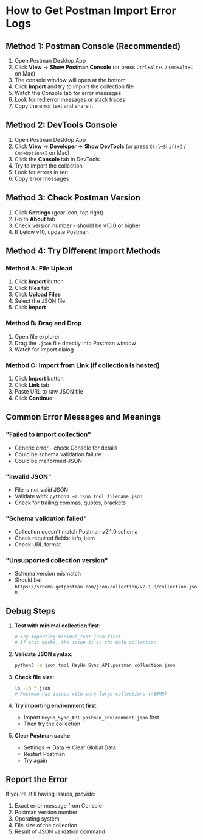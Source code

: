 # How to Get Postman Import Error Logs

## Method 1: Postman Console (Recommended)

1. Open Postman Desktop App
2. Click **View** → **Show Postman Console** (or press `Ctrl+Alt+C` / `Cmd+Alt+C` on Mac)
3. The console window will open at the bottom
4. Click **Import** and try to import the collection file
5. Watch the Console tab for error messages
6. Look for red error messages or stack traces
7. Copy the error text and share it

## Method 2: DevTools Console

1. Open Postman Desktop App  
2. Click **View** → **Developer** → **Show DevTools** (or press `Ctrl+Shift+I` / `Cmd+Option+I` on Mac)
3. Click the **Console** tab in DevTools
4. Try to import the collection
5. Look for errors in red
6. Copy error messages

## Method 3: Check Postman Version

1. Click **Settings** (gear icon, top right)
2. Go to **About** tab
3. Check version number - should be v10.0 or higher
4. If below v10, update Postman

## Method 4: Try Different Import Methods

### Method A: File Upload
1. Click **Import** button
2. Click **files** tab  
3. Click **Upload Files**
4. Select the JSON file
5. Click **Import**

### Method B: Drag and Drop
1. Open file explorer
2. Drag the `.json` file directly into Postman window
3. Watch for import dialog

### Method C: Import from Link (if collection is hosted)
1. Click **Import** button
2. Click **Link** tab
3. Paste URL to raw JSON file
4. Click **Continue**

## Common Error Messages and Meanings

### "Failed to import collection"
- Generic error - check Console for details
- Could be schema validation failure
- Could be malformed JSON

### "Invalid JSON"
- File is not valid JSON
- Validate with: `python3 -m json.tool filename.json`
- Check for trailing commas, quotes, brackets

### "Schema validation failed"
- Collection doesn't match Postman v2.1.0 schema
- Check required fields: info, item
- Check URL format

### "Unsupported collection version"
- Schema version mismatch
- Should be: `https://schema.getpostman.com/json/collection/v2.1.0/collection.json`

## Debug Steps

1. **Test with minimal collection first**:
   ```bash
   # Try importing minimal_test.json first
   # If that works, the issue is in the main collection
   ```

2. **Validate JSON syntax**:
   ```bash
   python3 -m json.tool HeyHo_Sync_API.postman_collection.json
   ```

3. **Check file size**:
   ```bash
   ls -lh *.json
   # Postman has issues with very large collections (>10MB)
   ```

4. **Try importing environment first**:
   - Import `HeyHo_Sync_API.postman_environment.json` first
   - Then try the collection

5. **Clear Postman cache**:
   - Settings → Data → Clear Global Data
   - Restart Postman
   - Try again

## Report the Error

If you're still having issues, provide:

1. Exact error message from Console
2. Postman version number
3. Operating system
4. File size of the collection
5. Result of JSON validation command
